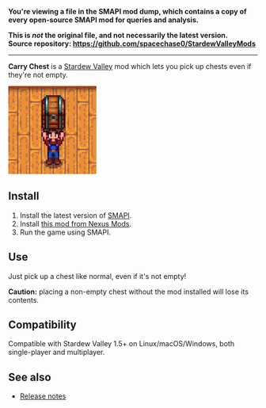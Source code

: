 **You're viewing a file in the SMAPI mod dump, which contains a copy of every open-source SMAPI mod
for queries and analysis.**

**This is _not_ the original file, and not necessarily the latest version.**  
**Source repository: https://github.com/spacechase0/StardewValleyMods**

----

**Carry Chest** is a [Stardew Valley](http://stardewvalley.net/) mod which lets you pick up chests
even if they're not empty.

![](screenshot.png)

## Install
1. Install the latest version of [SMAPI](https://smapi.io).
2. Install [this mod from Nexus Mods](http://www.nexusmods.com/stardewvalley/mods/1333).
3. Run the game using SMAPI.

## Use
Just pick up a chest like normal, even if it's not empty!

**Caution:** placing a non-empty chest without the mod installed will lose its contents.

## Compatibility
Compatible with Stardew Valley 1.5+ on Linux/macOS/Windows, both single-player and multiplayer.

## See also
* [Release notes](release-notes.md)
